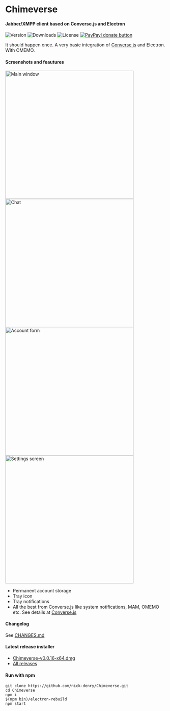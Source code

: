 # Chimeverse

#### Jabber/XMPP client based on Converse.js and Electron

![Version](https://img.shields.io/npm/v/chimeverse/latest.svg)
![Downloads](https://img.shields.io/npm/dt/chimeverse.svg)
![License](https://img.shields.io/npm/l/chimeverse.svg)
<a href="https://www.paypal.com/cgi-bin/webscr?cmd=_s-xclick&hosted_button_id=6MZ5YRYEDSVSQ&source=url" title="Donate once-off to this project using Paypal">
        <img src="https://img.shields.io/badge/paypal-donate-yellow.svg" alt="PayPayl donate button" />
    </a>

It should happen once. A very basic integration of [Converse.js](https://conversejs.org/) and Electron. With OMEMO.

#### Screenshots and feautures
<p float="left">
<img width="403" alt="Main window" src="https://user-images.githubusercontent.com/1450983/56779297-0758ad80-67e3-11e9-95af-f2c7b4264402.png">
<img width="403" alt="Chat" src="https://user-images.githubusercontent.com/1450983/56779327-2fe0a780-67e3-11e9-8380-97af16e3f06b.png">
<img width="403" alt="Account form" src="https://user-images.githubusercontent.com/1450983/56779344-41c24a80-67e3-11e9-8046-de6f68565cfd.png">
<img width="403" alt="Settings screen" src="https://user-images.githubusercontent.com/1450983/81833419-59808400-9548-11ea-8059-a59448d1ff7d.png">

</p>

- Permanent account storage
- Tray icon
- Tray notifications
- All the best from Converse.js like system notifications, MAM, OMEMO etc. See details at [Converse.js](https://conversejs.org/)

#### Changelog

See [CHANGES.md](https://github.com/nick-denry/Chimeverse/blob/master/CHANGES.md)

#### Latest release installer
   - [Chimeverse-v0.0.16-x64.dmg](https://github.com/nick-denry/Chimeverse/releases/download/v0.0.16/Chimeverse-v0.0.16-x64.dmg)
   - [All releases](https://github.com/nick-denry/Chimeverse/releases)

#### Run with npm

```
git clone https://github.com/nick-denry/Chimeverse.git
cd Chimeverse
npm i
$(npm bin)/electron-rebuild
npm start
```
